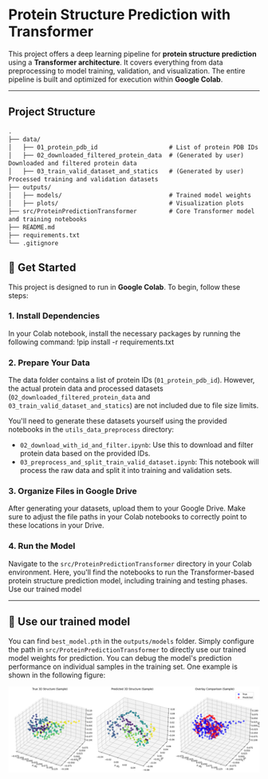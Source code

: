 Protein Structure Prediction with Transformer
=============================================

This project offers a deep learning pipeline for **protein structure prediction** using a **Transformer architecture**. It covers everything from data preprocessing to model training, validation, and visualization. The entire pipeline is built and optimized for execution within **Google Colab**.

* * *

Project Structure
-----------------

    .
    ├── data/
    │   ├── 01_protein_pdb_id                    # List of protein PDB IDs
    │   ├── 02_downloaded_filtered_protein_data  # (Generated by user) Downloaded and filtered protein data
    │   ├── 03_train_valid_dataset_and_statics   # (Generated by user) Processed training and validation datasets
    ├── outputs/
    │   ├── models/                              # Trained model weights
    │   ├── plots/                               # Visualization plots
    ├── src/ProteinPredictionTransformer         # Core Transformer model and training notebooks
    ├── README.md
    ├── requirements.txt
    └── .gitignore

🚀 Get Started
--------------

This project is designed to run in **Google Colab**. To begin, follow these steps:

### 1. Install Dependencies

In your Colab notebook, install the necessary packages by running the following command:
    !pip install -r requirements.txt

### 2. Prepare Your Data

The data folder contains a list of protein IDs (`01_protein_pdb_id`). However, the actual protein data and processed datasets (`02_downloaded_filtered_protein_data` and `03_train_valid_dataset_and_statics`) are not included due to file size limits.

You'll need to generate these datasets yourself using the provided notebooks in the `utils_data_preprocess` directory:

* `02_download_with_id_and_filter.ipynb`: Use this to download and filter protein data based on the provided IDs.
* `03_preprocess_and_split_train_valid_dataset.ipynb`: This notebook will process the raw data and split it into training and validation sets.

### 3. Organize Files in Google Drive

After generating your datasets, upload them to your Google Drive. Make sure to adjust the file paths in your Colab notebooks to correctly point to these locations in your Drive.

### 4. Run the Model

Navigate to the `src/ProteinPredictionTransformer` directory in your Colab environment. Here, you'll find the notebooks to run the Transformer-based protein structure prediction model, including training and testing phases.
Use our trained model

***

## 🧠 Use our trained model

You can find `best_model.pth` in the `outputs/models` folder. Simply configure the path in `src/ProteinPredictionTransformer` to directly use our trained model weights for prediction. You can debug the model's prediction performance on individual samples in the training set. One example is shown in the following figure:

![Alt text](outputs/plots/3D%20structure%20sample%201.png)
